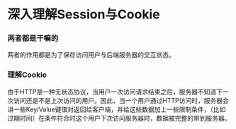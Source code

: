 # 深入理解Session与Cookie
### 两者都是干嘛的
两者的作用都是为了保存访问用户与后端服务器的交互状态。
### 理解Cookie
由于HTTP是一种无状态协议，当用户一次访问请求结束之后，服务器不知道下一次访问还是不是上次访问的用户。因此，当一个用户通过HTTP访问时，服务器会讲一些Key/Value键值对返回给客户端，并给这些数据加上一些限制条件，（比如过期时间）在条件符合时这个用户下次访问服务器时，数据被完整的带到服务器。
